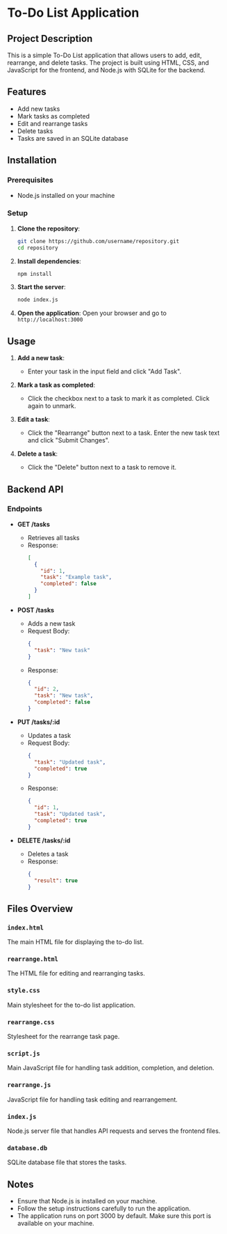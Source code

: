 # To-Do List Application

## Project Description
This is a simple To-Do List application that allows users to add, edit, rearrange, and delete tasks. The project is built using HTML, CSS, and JavaScript for the frontend, and Node.js with SQLite for the backend.

## Features
- Add new tasks
- Mark tasks as completed
- Edit and rearrange tasks
- Delete tasks
- Tasks are saved in an SQLite database

## Installation

### Prerequisites
- Node.js installed on your machine

### Setup

1. **Clone the repository**:
    ```bash
    git clone https://github.com/username/repository.git
    cd repository
    ```

2. **Install dependencies**:
    ```bash
    npm install
    ```

3. **Start the server**:
    ```bash
    node index.js
    ```

4. **Open the application**:
    Open your browser and go to `http://localhost:3000`

## Usage

1. **Add a new task**:
    - Enter your task in the input field and click "Add Task".
  
2. **Mark a task as completed**:
    - Click the checkbox next to a task to mark it as completed. Click again to unmark.

3. **Edit a task**:
    - Click the "Rearrange" button next to a task. Enter the new task text and click "Submit Changes".

4. **Delete a task**:
    - Click the "Delete" button next to a task to remove it.

## Backend API

### Endpoints

- **GET /tasks**
    - Retrieves all tasks
    - Response:
      ```json
      [
        {
          "id": 1,
          "task": "Example task",
          "completed": false
        }
      ]
      ```

- **POST /tasks**
    - Adds a new task
    - Request Body:
      ```json
      {
        "task": "New task"
      }
      ```
    - Response:
      ```json
      {
        "id": 2,
        "task": "New task",
        "completed": false
      }
      ```

- **PUT /tasks/:id**
    - Updates a task
    - Request Body:
      ```json
      {
        "task": "Updated task",
        "completed": true
      }
      ```
    - Response:
      ```json
      {
        "id": 1,
        "task": "Updated task",
        "completed": true
      }
      ```

- **DELETE /tasks/:id**
    - Deletes a task
    - Response:
      ```json
      {
        "result": true
      }
      ```

## Files Overview

### `index.html`
The main HTML file for displaying the to-do list.

### `rearrange.html`
The HTML file for editing and rearranging tasks.

### `style.css`
Main stylesheet for the to-do list application.

### `rearrange.css`
Stylesheet for the rearrange task page.

### `script.js`
Main JavaScript file for handling task addition, completion, and deletion.

### `rearrange.js`
JavaScript file for handling task editing and rearrangement.

### `index.js`
Node.js server file that handles API requests and serves the frontend files.

### `database.db`
SQLite database file that stores the tasks.

## Notes
- Ensure that Node.js is installed on your machine.
- Follow the setup instructions carefully to run the application.
- The application runs on port 3000 by default. Make sure this port is available on your machine.
